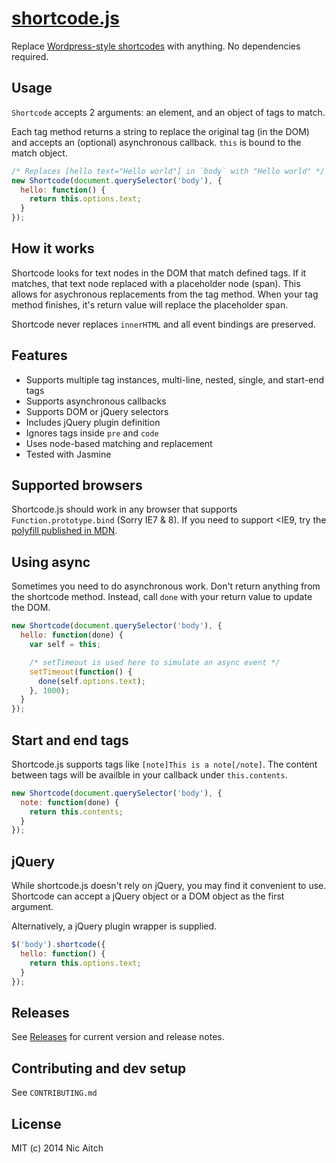 # [shortcode.js](https://github.com/nicinabox/shortcode.js)

Replace [Wordpress-style shortcodes](http://codex.wordpress.org/Shortcode) with anything. No dependencies required.

## Usage

`Shortcode` accepts 2 arguments: an element, and an object of tags to match.

Each tag method returns a string to replace the original tag (in the DOM) and accepts an (optional) asynchronous callback. `this` is bound to the match object.

```javascript
/* Replaces [hello text="Hello world"] in `body` with "Hello world" */
new Shortcode(document.querySelector('body'), {
  hello: function() {
    return this.options.text;
  }
});
```

## How it works

Shortcode looks for text nodes in the DOM that match defined tags. If it matches, that text node replaced with a placeholder node (span). This allows for asychronous replacements from the tag method. When your tag method finishes, it's return value will replace the placeholder span.

Shortcode never replaces `innerHTML` and all event bindings are preserved.

## Features

* Supports multiple tag instances, multi-line, nested, single, and start-end tags
* Supports asynchronous callbacks
* Supports DOM or jQuery selectors
* Includes jQuery plugin definition
* Ignores tags inside `pre` and `code`
* Uses node-based matching and replacement
* Tested with Jasmine

## Supported browsers

Shortcode.js should work in any browser that supports `Function.prototype.bind` (Sorry IE7 & 8). If you need to support <IE9, try the [polyfill published in MDN](https://developer.mozilla.org/en-US/docs/Web/JavaScript/Reference/Global_Objects/Function/bind#Compatibility).

## Using async

Sometimes you need to do asynchronous work. Don't return anything from the shortcode method. Instead, call `done` with your return value to update the DOM.

```javascript
new Shortcode(document.querySelector('body'), {
  hello: function(done) {
    var self = this;

    /* setTimeout is used here to simulate an async event */
    setTimeout(function() {
      done(self.options.text);
    }, 1000);
  }
});
```

## Start and end tags

Shortcode.js supports tags like `[note]This is a note[/note]`. The content between tags will be availble in your callback under `this.contents`.

```javascript
new Shortcode(document.querySelector('body'), {
  note: function(done) {
    return this.contents;
  }
});
```

## jQuery

While shortcode.js doesn't rely on jQuery, you may find it convenient to use. Shortcode can accept a jQuery object or a DOM object as the first argument.

Alternatively, a jQuery plugin wrapper is supplied.

```javascript
$('body').shortcode({
  hello: function() {
    return this.options.text;
  }
});
```

## Releases

See [Releases](https://github.com/nicinabox/shortcode.js/releases) for current version and release notes.

## Contributing and dev setup

See `CONTRIBUTING.md`

## License

MIT (c) 2014 Nic Aitch
